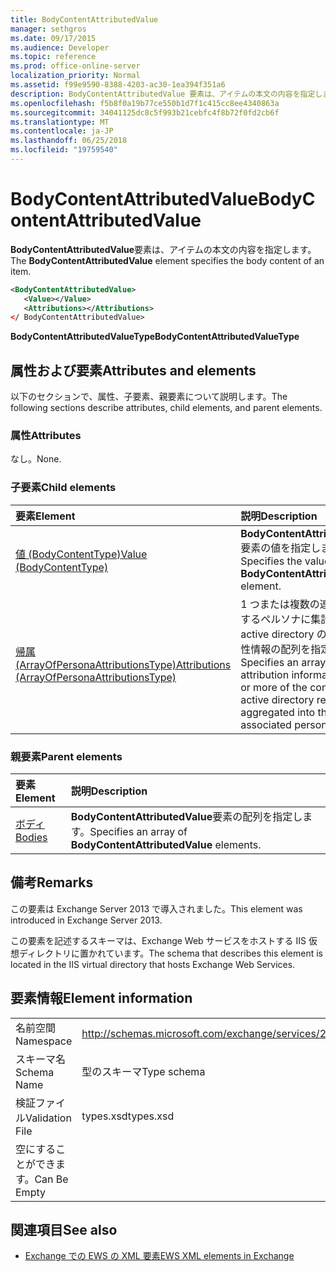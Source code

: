```yaml
---
title: BodyContentAttributedValue
manager: sethgros
ms.date: 09/17/2015
ms.audience: Developer
ms.topic: reference
ms.prod: office-online-server
localization_priority: Normal
ms.assetid: f99e9590-8388-4203-ac30-1ea394f351a6
description: BodyContentAttributedValue 要素は、アイテムの本文の内容を指定します。
ms.openlocfilehash: f5b8f0a19b77ce550b1d7f1c415cc8ee4340863a
ms.sourcegitcommit: 34041125dc8c5f993b21cebfc4f8b72f0fd2cb6f
ms.translationtype: MT
ms.contentlocale: ja-JP
ms.lasthandoff: 06/25/2018
ms.locfileid: "19759540"
---
```

# <a name="bodycontentattributedvalue"></a><span data-ttu-id="bd8e9-103">BodyContentAttributedValue</span><span class="sxs-lookup"><span data-stu-id="bd8e9-103">BodyContentAttributedValue</span></span>

<span data-ttu-id="bd8e9-104">**BodyContentAttributedValue**要素は、アイテムの本文の内容を指定します。</span><span class="sxs-lookup"><span data-stu-id="bd8e9-104">The **BodyContentAttributedValue** element specifies the body content of an item.</span></span> 
  
```XML
<BodyContentAttributedValue>
   <Value></Value>
   <Attributions></Attributions>
</ BodyContentAttributedValue>
```

 <span data-ttu-id="bd8e9-105">**BodyContentAttributedValueType**</span><span class="sxs-lookup"><span data-stu-id="bd8e9-105">**BodyContentAttributedValueType**</span></span>
## <a name="attributes-and-elements"></a><span data-ttu-id="bd8e9-106">属性および要素</span><span class="sxs-lookup"><span data-stu-id="bd8e9-106">Attributes and elements</span></span>

<span data-ttu-id="bd8e9-107">以下のセクションで、属性、子要素、親要素について説明します。</span><span class="sxs-lookup"><span data-stu-id="bd8e9-107">The following sections describe attributes, child elements, and parent elements.</span></span>
  
### <a name="attributes"></a><span data-ttu-id="bd8e9-108">属性</span><span class="sxs-lookup"><span data-stu-id="bd8e9-108">Attributes</span></span>

<span data-ttu-id="bd8e9-109">なし。</span><span class="sxs-lookup"><span data-stu-id="bd8e9-109">None.</span></span>
  
### <a name="child-elements"></a><span data-ttu-id="bd8e9-110">子要素</span><span class="sxs-lookup"><span data-stu-id="bd8e9-110">Child elements</span></span>

|<span data-ttu-id="bd8e9-111">**要素**</span><span class="sxs-lookup"><span data-stu-id="bd8e9-111">**Element**</span></span>|<span data-ttu-id="bd8e9-112">**説明**</span><span class="sxs-lookup"><span data-stu-id="bd8e9-112">**Description**</span></span>|
|:-----|:-----|
|[<span data-ttu-id="bd8e9-113">値 (BodyContentType)</span><span class="sxs-lookup"><span data-stu-id="bd8e9-113">Value (BodyContentType)</span></span>](value-bodycontenttype.md) <br/> |<span data-ttu-id="bd8e9-114">**BodyContentAttributedValue**要素の値を指定します。</span><span class="sxs-lookup"><span data-stu-id="bd8e9-114">Specifies the value of a **BodyContentAttributedValue** element.</span></span>  <br/> |
|[<span data-ttu-id="bd8e9-115">帰属 (ArrayOfPersonaAttributionsType)</span><span class="sxs-lookup"><span data-stu-id="bd8e9-115">Attributions (ArrayOfPersonaAttributionsType)</span></span>](attributions-arrayofpersonaattributionstype.md) <br/> |<span data-ttu-id="bd8e9-116">1 つまたは複数の連絡先や関連するペルソナに集計される active directory の受信者の属性情報の配列を指定します。</span><span class="sxs-lookup"><span data-stu-id="bd8e9-116">Specifies an array of attribution information for one or more of the contacts or active directory recipients aggregated into the associated persona.</span></span>  <br/> |
   
### <a name="parent-elements"></a><span data-ttu-id="bd8e9-117">親要素</span><span class="sxs-lookup"><span data-stu-id="bd8e9-117">Parent elements</span></span>

|<span data-ttu-id="bd8e9-118">**要素**</span><span class="sxs-lookup"><span data-stu-id="bd8e9-118">**Element**</span></span>|<span data-ttu-id="bd8e9-119">**説明**</span><span class="sxs-lookup"><span data-stu-id="bd8e9-119">**Description**</span></span>|
|:-----|:-----|
|[<span data-ttu-id="bd8e9-120">ボディ</span><span class="sxs-lookup"><span data-stu-id="bd8e9-120">Bodies</span></span>](bodies.md) <br/> |<span data-ttu-id="bd8e9-121">**BodyContentAttributedValue**要素の配列を指定します。</span><span class="sxs-lookup"><span data-stu-id="bd8e9-121">Specifies an array of **BodyContentAttributedValue** elements.</span></span>  <br/> |
   
## <a name="remarks"></a><span data-ttu-id="bd8e9-122">備考</span><span class="sxs-lookup"><span data-stu-id="bd8e9-122">Remarks</span></span>

<span data-ttu-id="bd8e9-123">この要素は Exchange Server 2013 で導入されました。</span><span class="sxs-lookup"><span data-stu-id="bd8e9-123">This element was introduced in Exchange Server 2013.</span></span>
  
<span data-ttu-id="bd8e9-124">この要素を記述するスキーマは、Exchange Web サービスをホストする IIS 仮想ディレクトリに置かれています。</span><span class="sxs-lookup"><span data-stu-id="bd8e9-124">The schema that describes this element is located in the IIS virtual directory that hosts Exchange Web Services.</span></span>
  
## <a name="element-information"></a><span data-ttu-id="bd8e9-125">要素情報</span><span class="sxs-lookup"><span data-stu-id="bd8e9-125">Element information</span></span>

|||
|:-----|:-----|
|<span data-ttu-id="bd8e9-126">名前空間</span><span class="sxs-lookup"><span data-stu-id="bd8e9-126">Namespace</span></span>  <br/> |http://schemas.microsoft.com/exchange/services/2006/types  <br/> |
|<span data-ttu-id="bd8e9-127">スキーマ名</span><span class="sxs-lookup"><span data-stu-id="bd8e9-127">Schema Name</span></span>  <br/> |<span data-ttu-id="bd8e9-128">型のスキーマ</span><span class="sxs-lookup"><span data-stu-id="bd8e9-128">Type schema</span></span>  <br/> |
|<span data-ttu-id="bd8e9-129">検証ファイル</span><span class="sxs-lookup"><span data-stu-id="bd8e9-129">Validation File</span></span>  <br/> |<span data-ttu-id="bd8e9-130">types.xsd</span><span class="sxs-lookup"><span data-stu-id="bd8e9-130">types.xsd</span></span>  <br/> |
|<span data-ttu-id="bd8e9-131">空にすることができます。</span><span class="sxs-lookup"><span data-stu-id="bd8e9-131">Can Be Empty</span></span>  <br/> ||
   
## <a name="see-also"></a><span data-ttu-id="bd8e9-132">関連項目</span><span class="sxs-lookup"><span data-stu-id="bd8e9-132">See also</span></span>



- [<span data-ttu-id="bd8e9-133">Exchange での EWS の XML 要素</span><span class="sxs-lookup"><span data-stu-id="bd8e9-133">EWS XML elements in Exchange</span></span>](ews-xml-elements-in-exchange.md)


